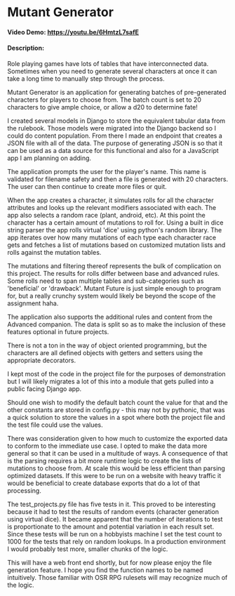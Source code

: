 # Mutant Generator
#### Video Demo:  https://youtu.be/6HmtzL7safE
#### Description:
Role playing games have lots of tables that have interconnected data.  Sometimes when you need to generate several characters at once it can take a long time to manually step through the process.

Mutant Generator is an application for generating batches of pre-generated characters for players to choose from.  The batch count is set to 20 characters to give ample choice, or allow a d20 to determine fate!

I created several models in Django to store the equivalent tabular data from the rulebook.  Those models were migrated into the Django backend so I could do content population.  From there I made an endpoint that creates a JSON file with all of the data.  The purpose of generating JSON is so that it can be used as a data source for this functional and also for a JavaScript app I am planning on adding.

The application prompts the user for the player's name.  This name is validated for filename safety and then a file is generated with 20 characters.  The user can then continue to create more files or quit.

When the app creates a character, it simulates rolls for all the character attributes and looks up the relevant modifiers associated with each.  The app also selects a random race (plant, android, etc).  At this point the character has a certain amount of mutations to roll for.  Using a built in dice string parser the app rolls virtual 'dice' using python's random library.  The app iterates over how many mutations of each type each character race gets and fetches a list of mutations based on customized mutation lists and rolls against the mutation tables.

The mutations and filtering thereof represents the bulk of complication on this project.  The results for rolls differ between base and advanced rules.  Some rolls need to span multiple tables and sub-categories such as 'beneficial' or 'drawback'.  Mutant Future is just simple enough to program for, but a really crunchy system would likely be beyond the scope of the assignment haha.

The application also supports the additional rules and content from the Advanced companion.  The data is split so as to make the inclusion of these features optional in future projects.

There is not a ton in the way of object oriented programming, but the characters are all defined objects with getters and setters using the appropriate decorators.

I kept most of the code in the project file for the purposes of demonstration but I will likely migrates a lot of this into a module that gets pulled into a public facing Django app.

Should one wish to modify the default batch count the value for that and the other constants are stored in config.py - this may not by pythonic, that was a quick solution to store the values in a spot where both the project file and the test file could use the values.

There was consideration given to how much to customize the exported data to conform to the immediate use case.  I opted to make the data more general so that it can be used in a multitude of ways.  A consequence of that is the parsing requires a bit more runtime logic to create the lists of mutations to choose from.  At scale this would be less efficient than parsing optimized datasets.  If this were to be run on a website with heavy traffic it would be beneficial to create database exports that do a lot of that processing.

The test_projects.py file has five tests in it.  This proved to be interesting because it had to test the results of random events (character generation using virtual dice).  It became apparent that the number of iterations to test is proportionate to the amount and potential variation in each result set.  Since these tests will be run on a hobbyists machine I set the test count to 1000 for the tests that rely on random lookups.  In a production environment I would probably test more, smaller chunks of the logic.

This will have a web front end shortly, but for now please enjoy the file generation feature.  I hope you find the function names to be named intuitively.  Those familiar with OSR RPG rulesets will may recognize much of the logic.